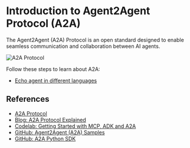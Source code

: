 # Introduction to Agent2Agent Protocol (A2A)

The Agent2Agent (A2A) Protocol is an open standard designed to enable seamless communication and collaboration between AI agents.

![A2A Protocol](https://a2a-protocol.org/latest/assets/a2a-mcp-readme.png)

Follow these steps to learn about A2A:

* [Echo agent in different languages](./echo-agent/)

## References

* [A2A Protocol](https://a2a-protocol.org/latest/)
* [Blog: A2A Protocol Explained](https://huggingface.co/blog/1bo/a2a-protocol-explained)
* [Codelab: Getting Started with MCP, ADK and A2A](https://codelabs.developers.google.com/codelabs/currency-agent)
* [GitHub: Agent2Agent (A2A) Samples](https://github.com/a2aproject/a2a-samples)
* [GitHub: A2A Python SDK](https://github.com/a2aproject/a2a-python)
